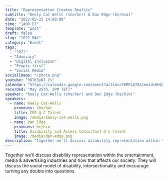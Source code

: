 ```yaml
---
title: "Representation Creates Reality"
subtitle: "Keely Cat-Wells (she/her) & Dan Edge (he/him)"
date: "2022-05-25 14:00:00"
time: "1400 ET"
template: "post"
draft: false
slug: "2022-MAY"
category: "Event"
tags:
  - "2022"
  - "Advocacy"
  - "Digital Inclusion"
  - "People-first"
  - "Social Media"
socialImage: "/photo.png"
youtube: "98lK3yWJ-Cs"
calendar: "https://calendar.google.com/event?action=TEMPLATE&tmeid=NHZwcG5qNTJlNG9vcmFpbTE4djVsanMwczggdGVhbUBhMTF5dGFsa3MuY29t&tmsrc=team%40a11ytalks.com"
recorded: "May 25th, 2PM (ET)"
speaker: "Keely Cat-Wells (she/her) and Dan Edge (he/him)"
speakers:
  - name: Keely Cat-Wells
    pronouns: she/her
    title: CEO @ C Talent
    image: /media/keely-cat-wells.png
  - name: Dan Edge
    pronouns: he/him
    title: Disability and Access Consultant @ C Talent
    image: /media/dan-edge.png
description: "Together we’ll discuss disability representation within the entertainment, media & advertising industries and how that affects our society. They will discuss the social model of disability, intersectionality and encourage turning any doubts into questions."
---
```

Together we’ll discuss disability representation within the entertainment, media & advertising industries and how that affects our society. They will discuss the social model of disability, intersectionality and encourage turning any doubts into questions.
